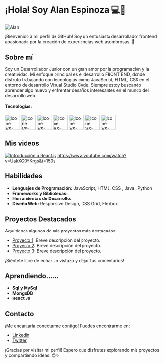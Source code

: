 # ¡Hola! Soy Alan Espinoza 💻🌟

![Alan](https://media.licdn.com/dms/image/D4E16AQG4N4l0NkYuYw/profile-displaybackgroundimage-shrink_350_1400/0/1707322765952?e=1713398400&v=beta&t=GiiIuFCrOhyyjpfnib-nuljuvbSjkz9LTddTYYCIR6M)

¡Bienvenido a mi perfil de GitHub! Soy un entusiasta desarrollador frontend apasionado por la creación de experiencias web asombrosas. 🚀

## Sobre mí

Soy un Desarrollador Junior con un gran amor por la programación y la creatividad. Mi enfoque principal es el desarrollo FRONT END, donde disfruto trabajando con tecnologías como JavaScript, HTML, CSS en el entorno de desarrollo Visual Studio Code. Siempre estoy buscando aprender algo nuevo y enfrentar desafíos interesantes en el mundo del desarrollo web.

#### Tecnologias:
  [<img height="48px" width="48px" alt="Icone VS-Code" src="https://skillicons.dev/icons?i=html"/>](https://developer.mozilla.org/en-US/docs/Web/HTML)
  [<img height="48px" width="48px" alt="Icone VS-Code" src="https://skillicons.dev/icons?i=css"/>](https://developer.mozilla.org/en-US/docs/Web/CSS)
  [<img height="48px" width="48px" alt="Icone VS-Code" src="https://skillicons.dev/icons?i=js"/>](https://developer.mozilla.org/en-US/docs/Web/JavaScript)
 [<img height="48px" width="48px" alt="Icone VS-Code" src="https://cdn-icons-png.flaticon.com/512/226/226777.png"/>](https://developer.mozilla.org/en-US/docs/Glossary/Java)
 [<img height="48px" width="48px" alt="Icone VS-Code" src="https://upload.wikimedia.org/wikipedia/commons/thumb/0/0a/Python.svg/640px-Python.svg.png"/>](https://developer.mozilla.org/en-US/docs/Glossary/Python)
 [<img height="48px" width="48px" alt="Icone VS-Code" src="https://img.freepik.com/vector-premium/logotipo-cuadrado-linkedin-aislado-sobre-fondo-blanco_469489-892.jpg"/>](https://www.linkedin.com/help/linkedin/answer/a551392/-que-es-linkedin-y-como-puedo-usarlo-?lang=es-ES)
[<img height="48px" width="48px" alt="Icone VS-Code" src="https://img.freepik.com/vector-premium/logotipo-rojo-youtube-logotipo-redes-sociales_197792-1803.jpg"/>](https://www.youtube.com/@alanelprogramador1729)
 
 
## Mis videos

[![Introducción a React.js](https://www.youtube.com/watch?v=UakXG0YKrgs&t=150s.jpg)](https://www.youtube.com/watch?v=VIDEO_ID)
https://www.youtube.com/watch?v=UakXG0YKrgs&t=150s



## Habilidades

- **Lenguajes de Programación:** JavaScript, HTML, CSS , Java , Python
- **Frameworks y Bibliotecas:**
- **Herramientas de Desarrollo:** 
- **Diseño Web:** Responsive Design, CSS Grid, Flexbox

## Proyectos Destacados

Aquí tienes algunos de mis proyectos más destacados:

- [Proyecto 1](https://github.com/alan/proyecto-1): Breve descripción del proyecto.
- [Proyecto 2](https://github.com/alan/proyecto-2): Breve descripción del proyecto.
- [Proyecto 3](https://github.com/alan/proyecto-3): Breve descripción del proyecto.

¡Siéntete libre de echar un vistazo y dejar tus comentarios!

## Aprendiendo......

- **Sql y MySql**
- **MongoDB**
- **React Js**

## Contacto

¡Me encantaría conectarme contigo! Puedes encontrarme en:

- [LinkedIn](https://www.linkedin.com/in/alanespinoza)
- [Twitter](https://twitter.com/alanespinoza)

¡Gracias por visitar mi perfil! Espero que disfrutes explorando mis proyectos y compartiendo ideas. 😊✨


